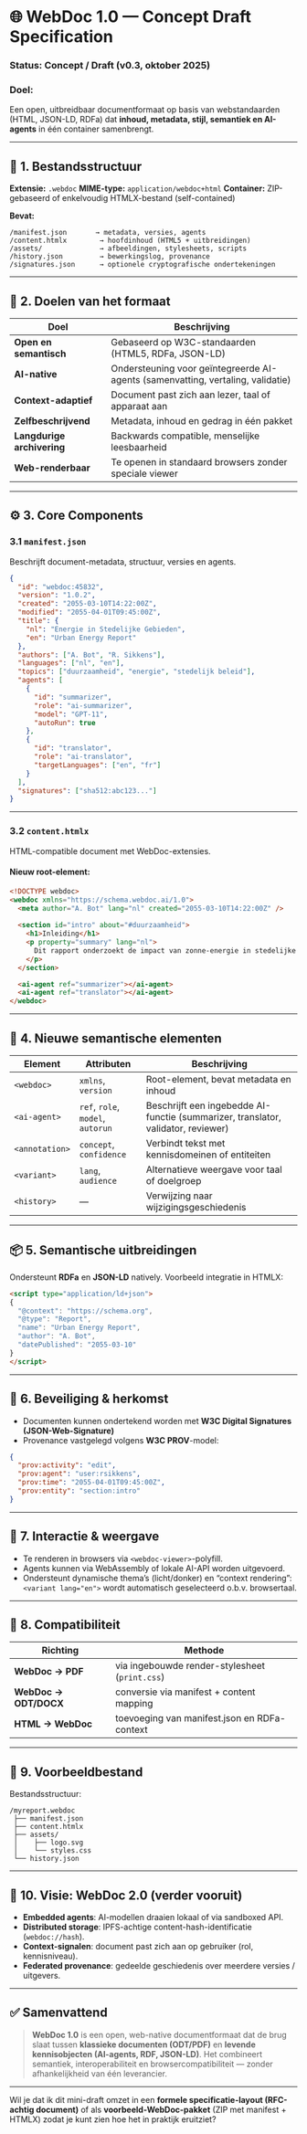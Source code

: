 # 🌐 **WebDoc 1.0 — Concept Draft Specification**

### **Status:** Concept / Draft (v0.3, oktober 2025)

### **Doel:**

Een open, uitbreidbaar documentformaat op basis van webstandaarden
(HTML, JSON-LD, RDFa) dat **inhoud, metadata, stijl, semantiek en AI-agents** in één container samenbrengt.

---

## 🧱 1. **Bestandsstructuur**

**Extensie:** `.webdoc`
**MIME-type:** `application/webdoc+html`
**Container:** ZIP-gebaseerd of enkelvoudig HTMLX-bestand (self-contained)

**Bevat:**

```
/manifest.json       → metadata, versies, agents
/content.htmlx        → hoofdinhoud (HTML5 + uitbreidingen)
/assets/              → afbeeldingen, stylesheets, scripts
/history.json         → bewerkingslog, provenance
/signatures.json      → optionele cryptografische ondertekeningen
```

---

## 📜 2. **Doelen van het formaat**

| Doel                       | Beschrijving                                                                    |
| -------------------------- | ------------------------------------------------------------------------------- |
| **Open en semantisch**     | Gebaseerd op W3C-standaarden (HTML5, RDFa, JSON-LD)                             |
| **AI-native**              | Ondersteuning voor geïntegreerde AI-agents (samenvatting, vertaling, validatie) |
| **Context-adaptief**       | Document past zich aan lezer, taal of apparaat aan                              |
| **Zelfbeschrijvend**       | Metadata, inhoud en gedrag in één pakket                                        |
| **Langdurige archivering** | Backwards compatible, menselijke leesbaarheid                                   |
| **Web-renderbaar**         | Te openen in standaard browsers zonder speciale viewer                          |

---

## ⚙️ 3. **Core Components**

### 3.1 `manifest.json`

Beschrijft document-metadata, structuur, versies en agents.

```json
{
  "id": "webdoc:45832",
  "version": "1.0.2",
  "created": "2055-03-10T14:22:00Z",
  "modified": "2055-04-01T09:45:00Z",
  "title": {
    "nl": "Energie in Stedelijke Gebieden",
    "en": "Urban Energy Report"
  },
  "authors": ["A. Bot", "R. Sikkens"],
  "languages": ["nl", "en"],
  "topics": ["duurzaamheid", "energie", "stedelijk beleid"],
  "agents": [
    {
      "id": "summarizer",
      "role": "ai-summarizer",
      "model": "GPT-11",
      "autoRun": true
    },
    {
      "id": "translator",
      "role": "ai-translator",
      "targetLanguages": ["en", "fr"]
    }
  ],
  "signatures": ["sha512:abc123..."]
}
```

---

### 3.2 `content.htmlx`

HTML-compatible document met WebDoc-extensies.

#### Nieuw root-element:

```html
<!DOCTYPE webdoc>
<webdoc xmlns="https://schema.webdoc.ai/1.0">
  <meta author="A. Bot" lang="nl" created="2055-03-10T14:22:00Z" />
  
  <section id="intro" about="#duurzaamheid">
    <h1>Inleiding</h1>
    <p property="summary" lang="nl">
      Dit rapport onderzoekt de impact van zonne-energie in stedelijke gebieden.
    </p>
  </section>

  <ai-agent ref="summarizer"></ai-agent>
  <ai-agent ref="translator"></ai-agent>
</webdoc>
```

---

## 🧩 4. **Nieuwe semantische elementen**

| Element        | Attributen                        | Beschrijving                                                                      |
| -------------- | --------------------------------- | --------------------------------------------------------------------------------- |
| `<webdoc>`     | `xmlns`, `version`                | Root-element, bevat metadata en inhoud                                            |
| `<ai-agent>`   | `ref`, `role`, `model`, `autorun` | Beschrijft een ingebedde AI-functie (summarizer, translator, validator, reviewer) |
| `<annotation>` | `concept`, `confidence`           | Verbindt tekst met kennisdomeinen of entiteiten                                   |
| `<variant>`    | `lang`, `audience`                | Alternatieve weergave voor taal of doelgroep                                      |
| `<history>`    | —                                 | Verwijzing naar wijzigingsgeschiedenis                                            |

---

## 📦 5. **Semantische uitbreidingen**

Ondersteunt **RDFa** en **JSON-LD** natively.
Voorbeeld integratie in HTMLX:

```html
<script type="application/ld+json">
{
  "@context": "https://schema.org",
  "@type": "Report",
  "name": "Urban Energy Report",
  "author": "A. Bot",
  "datePublished": "2055-03-10"
}
</script>
```

---

## 🔐 6. **Beveiliging & herkomst**

* Documenten kunnen ondertekend worden met **W3C Digital Signatures (JSON-Web-Signature)**
* Provenance vastgelegd volgens **W3C PROV**-model:

```json
{
  "prov:activity": "edit",
  "prov:agent": "user:rsikkens",
  "prov:time": "2055-04-01T09:45:00Z",
  "prov:entity": "section:intro"
}
```

---

## 🧠 7. **Interactie & weergave**

* Te renderen in browsers via `<webdoc-viewer>`-polyfill.
* Agents kunnen via WebAssembly of lokale AI-API worden uitgevoerd.
* Ondersteunt dynamische thema’s (licht/donker) en “context rendering”:
  `<variant lang="en">` wordt automatisch geselecteerd o.b.v. browsertaal.

---

## 🔄 8. **Compatibiliteit**

| Richting              | Methode                                        |
| --------------------- | ---------------------------------------------- |
| **WebDoc → PDF**      | via ingebouwde render-stylesheet (`print.css`) |
| **WebDoc → ODT/DOCX** | conversie via manifest + content mapping       |
| **HTML → WebDoc**     | toevoeging van manifest.json en RDFa-context   |

---

## 🧩 9. **Voorbeeldbestand**

Bestandsstructuur:

```
/myreport.webdoc
 ├── manifest.json
 ├── content.htmlx
 ├── assets/
 │    ├── logo.svg
 │    └── styles.css
 └── history.json
```

---

## 🔮 10. **Visie: WebDoc 2.0 (verder vooruit)**

* **Embedded agents**: AI-modellen draaien lokaal of via sandboxed API.
* **Distributed storage**: IPFS-achtige content-hash-identificatie (`webdoc://hash`).
* **Context-signalen**: document past zich aan op gebruiker (rol, kennisniveau).
* **Federated provenance**: gedeelde geschiedenis over meerdere versies / uitgevers.

---

## ✅ **Samenvattend**

> **WebDoc 1.0** is een open, web-native documentformaat dat de brug slaat tussen **klassieke documenten (ODT/PDF)** en **levende kennisobjecten (AI-agents, RDF, JSON-LD)**.
> Het combineert semantiek, interoperabiliteit en browsercompatibiliteit — zonder afhankelijkheid van één leverancier.

---

Wil je dat ik dit mini-draft omzet in een **formele specificatie-layout (RFC-achtig document)** of als **voorbeeld-WebDoc-pakket** (ZIP met manifest + HTMLX) zodat je kunt zien hoe het in praktijk eruitziet?
